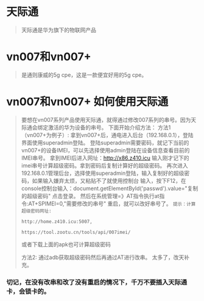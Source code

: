 # 天际通
> 天际通是华为旗下的物联网产品

# vn007和vn007+
>是通则康威的5g cpe，这是一款便宜好用的5g cpe。

# vn007和vn007+ 如何使用天际通
> 要想在vn007系列产品使用天际通，就得通过修改007系列的串号。因为天际通会绑定激活的华为设备的串号。
> 下面开始介绍方法：
> 方法1（vn007+为例子）:
> 拿到vn007+后，通电进入后台（192.168.0.1），登陆界面使用superadmin登陆。
> 登陆superadmin需要密码，就记下当前的vn007+的设备IMEI，可以先选择使用admin登陆在设备信息查看目前的IMEI串号。
> 拿到IMEI后进入网址：http://x86.z410.icu 输入刚才记下的imei串号计算超级密码。拿到密码后复制计算好的超级密码。
> 再次进入192.168.0.1管理后台，选择使用superadmin登陆，输入复制好的超级密码，如果输入嫌弃太烦，又粘贴不了就使用控制台
> 输入，按下F12，在console控制台输入：document.getElementById('passwd').value="复制的超级密码"
> 点击登录。
> 然后在系统管理=》AT指令执行at指令:AT+SPIMEI=0,"需要修改的串号"
> 重启，就可以改好串号了。
> ```提示：计算超级密码网址:```
>
> ```http://home.z410.icu:5007,```
>
> ```https://tool.zootu.cn/tools/api/007imei/```
>
>或者下载上面的apk也可计算超级密码
>
> 方法2:
> 通过adb获取超级密码然后再通过AT进行改串。
> 太多了，改天补充。

### 切记，在没有改串和改了没有重启的情况下，千万不要插入天际通卡，会锁卡的。
